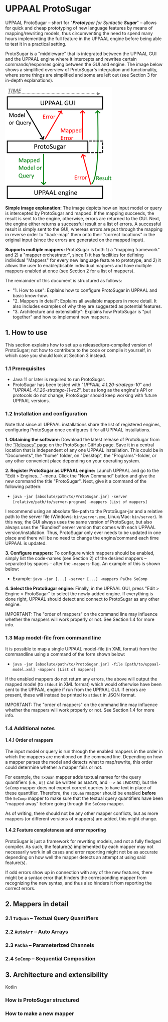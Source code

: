 # UPPAAL ProtoSugar
UPPAAL ProtoSugar – short for "_**Proto**typer for Syntactic **Sugar**_" – allows for quick and cheap prototyping of new language features by means of mapping/rewriting models, thus circumventing the need to spend many hours implementing the full feature in the UPPAAL engine before being able to test it in a practical setting.

ProtoSugar is a "middleware" that is integrated between the UPPAAL GUI and the UPPAAL engine where it intercepts and rewrites certain commands/responses going between the GUI and engine. The image below shows a simplified overview of ProtoSugar's integration and functionality, where some things are simplified and some are left out (see Section 3 for in-depth explanations).

![](img/ProtoSugarOverview.png)

**Simple image explanation:** The image depicts how an input model or query is intercepted by ProtoSugar and mapped. If the mapping succeeds, the result is sent to the engine, otherwise, errors are returned to the GUI. Next, the engine either returns a successful result or a list of errors. A successful result is simply sent to the GUI, whereas errors are put through the mapping in reverse order to "back-map" them onto their "correct locations" in the original input (since the errors are generated on the mapped input).

**Supports multiple mappers:** ProtoSugar is both 1) a "mapping framework" and 2) a "mapper orchestrator", since 1) it has facilities for defining individual "Mappers" for every new language feature to prototype, and 2) it allows the user to enable/disable individual mappers and have multiple mappers enabled at once (see Section 2 for a list of mappers). 

The remainder of this document is structured as follows:
- "1. How to use": Explains how to configure ProtoSugar in UPPAAL and basic know-how.
- "2. Mappers in detail": Explains all available mappers in more detail. It also includes examples of why they are suggested as potential features.
- "3. Architecture and extensibility": Explains how ProtoSugar is "put together" and how to implement new mappers.



## 1. How to use
This section explains how to set up a released/pre-compiled version of ProtoSugar; not how to contribute to the code or compile it yourself, in which case you should look at Section 3 instead.


### 1.1 Prerequisites
- Java 11 or later is required to run ProtoSugar.
- ProtoSugar has been tested with "*UPPAAL 4.1.20-stratego-10*" and "*UPPAAL 4.1.20-stratego-11-rc2*", but as long as the engine's API or protocols do not change, ProtoSugar should keep working with future UPPAAL versions.


### 1.2 Installation and configuration
Note that since all UPPAAL installations share the list of registered engines, configuring ProtoSugar once configures it for all UPPAAL installations.

**1. Obtaining the software:** Download the latest release of ProtoSugar from the ["Releases" page](https://github.com/DEIS-Tools/UPPAAL-ProtoSugar/releases) on the ProtoSugar GitHub page. Save it in a central location that is independent of any one UPPAAL installation. This could be in "Documents", the "home" folder, on "Desktop", the "Programs"-folder, or any other convenient place depending on your operating system.

**2. Register ProtoSugar as UPPAAL engine:** Launch UPPAAL and go to the "Edit > Engines..."-menu. Click the "New Command" button and give the new command the title "ProtoSugar". Next, give it a command of the following pattern:

- `java -jar [absolute/path/to/ProtoSugar.jar] -server [relative/path/to/server-program] -mappers [List of mappers]`

I recommend using an absolute file-path to the ProtoSugar-jar and a relative path to the server file (Windows: `bin\server.exe`, Linux/Mac: `bin/server`). In this way, the GUI always uses the same version of ProtoSugar, but also always uses the "Bundled" server version that comes with each UPPAAL version/installation. Thus, ProtoSugar only ever needs to be updated in one place and  there will be no need to change the engine/command each time UPPAAL is updated.

**3. Configure mappers:** To configure which mappers should be enabled, simply list the code-names (see Section 2) of the desired mappers – separated by spaces – after the `-mappers`-flag. An example of this is shown below:

- Example: `java -jar [...] -server [...] -mappers PaCha SeComp`

**4. Select the ProtoSugar engine**: Finally, in the UPPAAL GUI, press "Edit > Engine > ProtoSugar" to select the newly added engine. If everything is done right, UPPAAL should detect and connect to ProtoSugar as any other engine.

IMPORTANT: The "order of mappers" on the command line may influence whether the mappers will work properly or not. See Section 1.4 for more info.


### 1.3 Map model-file from command line
It is possible to map a single UPPAAL model-file (in XML format) from the commandline using a command of the form shown below:

- `java -jar [absolute/path/to/ProtoSugar.jar] -file [path/to/uppaal-model.xml] -mappers [List of mappers]`

If the enabled mappers do not return any errors, the above will output the mapped model (to `stdout` in XML format) which would otherwise have been sent to the UPPAAL engine if run from the UPPAAL GUI. If errors are present, these will instead be printed to `stdout` in JSON format.

IMPORTANT: The "order of mappers" on the command line may influence whether the mappers will work properly or not. See Section 1.4 for more info.


### 1.4 Additional notes
#### 1.4.1 Order of mappers
The input model or query is run through the enabled mappers in the order in which the mappers are mentioned on the command line. Depending on how a mapper parses the model and detects what to map/rewrite, this order could determine whether a mapper fails or not.

For example, the `TxQuan` mapper adds textual names for the query quantifiers (i.e., `A[]` can be written as `ALWAYS`, and `-->` as `LEADSTO`), but the `SeComp` mapper does not expect correct queries to have text in place of these quantifier. Therefore, the `TxQuan` mapper should be enabled **before** the `SeComp` mapper to make sure that the textual query quantifiers have been "mapped away" before going through the `SeComp` mapper.

As of writing, there should not be any other mapper conflicts, but as more mappers (or different versions of mappers) are added, this might change.

#### 1.4.2 Feature completeness and error reporting
ProtoSugar is just a framework for rewriting models, and not a fully fledged compiler. As such, the feature(s) implemented by each mapper may not necessarily work in all cases and error reporting might not be as accurate depending on how well the mapper detects an attempt at using said feature(s).

If odd errors show up in connection with any of the new features, there might be a syntax error that hinders the corresponding mapper from recognizing the new syntax, and thus also hinders it from reporting the correct errors.



## 2. Mappers in detail


### 2.1 `TxQuan` – Textual Query Quantifiers

### 2.2 `AutoArr` – Auto Arrays

### 2.3 `PaCha` – Parameterized Channels

### 2.4 `SeComp` – Sequential Composition


## 3. Architecture and extensibility
Kotlin

### How is ProtoSugar structured


### How to make a new mapper

